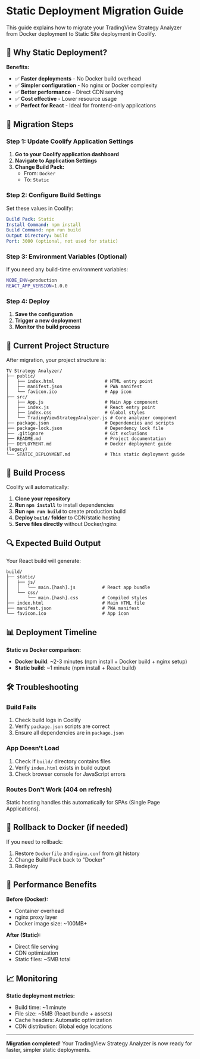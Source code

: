 # Static Deployment Migration Guide

This guide explains how to migrate your TradingView Strategy Analyzer from Docker deployment to Static Site deployment in Coolify.

## 🎯 Why Static Deployment?

**Benefits:**
- ✅ **Faster deployments** - No Docker build overhead
- ✅ **Simpler configuration** - No nginx or Docker complexity
- ✅ **Better performance** - Direct CDN serving
- ✅ **Cost effective** - Lower resource usage
- ✅ **Perfect for React** - Ideal for frontend-only applications

## 🔄 Migration Steps

### Step 1: Update Coolify Application Settings

1. **Go to your Coolify application dashboard**
2. **Navigate to Application Settings**
3. **Change Build Pack:**
   - From: `Docker`
   - To: `Static`

### Step 2: Configure Build Settings

Set these values in Coolify:

```yaml
Build Pack: Static
Install Command: npm install
Build Command: npm run build
Output Directory: build
Port: 3000 (optional, not used for static)
```

### Step 3: Environment Variables (Optional)

If you need any build-time environment variables:
```bash
NODE_ENV=production
REACT_APP_VERSION=1.0.0
```

### Step 4: Deploy

1. **Save the configuration**
2. **Trigger a new deployment**
3. **Monitor the build process**

## 📁 Current Project Structure

After migration, your project structure is:

```
TV Strategy Analyzer/
├── public/
│   ├── index.html                   # HTML entry point
│   ├── manifest.json                # PWA manifest
│   └── favicon.ico                  # App icon
├── src/
│   ├── App.js                       # Main App component
│   ├── index.js                     # React entry point
│   ├── index.css                    # Global styles
│   └── TradingViewStrategyAnalyzer.js # Core analyzer component
├── package.json                     # Dependencies and scripts
├── package-lock.json                # Dependency lock file
├── .gitignore                       # Git exclusions
├── README.md                        # Project documentation
├── DEPLOYMENT.md                    # Docker deployment guide (legacy)
└── STATIC_DEPLOYMENT.md             # This static deployment guide
```

## 🚀 Build Process

Coolify will automatically:

1. **Clone your repository**
2. **Run `npm install`** to install dependencies
3. **Run `npm run build`** to create production build
4. **Deploy `build/` folder** to CDN/static hosting
5. **Serve files directly** without Docker/nginx

## 🔍 Expected Build Output

Your React build will generate:
```
build/
├── static/
│   ├── js/
│   │   └── main.[hash].js          # React app bundle
│   └── css/
│       └── main.[hash].css         # Compiled styles
├── index.html                      # Main HTML file
├── manifest.json                   # PWA manifest
└── favicon.ico                     # App icon
```

## 📊 Deployment Timeline

**Static vs Docker comparison:**
- **Docker build**: ~2-3 minutes (npm install + Docker build + nginx setup)
- **Static build**: ~1 minute (npm install + React build)

## 🛠️ Troubleshooting

### Build Fails
1. Check build logs in Coolify
2. Verify `package.json` scripts are correct
3. Ensure all dependencies are in `package.json`

### App Doesn't Load
1. Check if `build/` directory contains files
2. Verify `index.html` exists in build output
3. Check browser console for JavaScript errors

### Routes Don't Work (404 on refresh)
Static hosting handles this automatically for SPAs (Single Page Applications).

## 🔄 Rollback to Docker (if needed)

If you need to rollback:
1. Restore `Dockerfile` and `nginx.conf` from git history
2. Change Build Pack back to "Docker"
3. Redeploy

## 🎯 Performance Benefits

**Before (Docker):**
- Container overhead
- nginx proxy layer
- Docker image size: ~100MB+

**After (Static):**
- Direct file serving
- CDN optimization
- Static files: ~5MB total

## 📈 Monitoring

**Static deployment metrics:**
- Build time: ~1 minute
- File size: ~5MB (React bundle + assets)
- Cache headers: Automatic optimization
- CDN distribution: Global edge locations

---

**Migration completed!** Your TradingView Strategy Analyzer is now ready for faster, simpler static deployments.